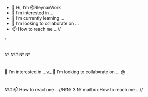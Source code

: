 - 👋 Hi, I’m @RleynanWork
- 👀 I’m interested in ...
- 🌱 I’m currently learning ...
- 💞️ I’m looking to collaborate on ...
- 📫 How to reach me ...//

<!---
RleynanWork/RleynanWork is a ✨ special ✨ repository because its `README.md` (this file) appears on your GitHub profile.
You can click the Preview link to take a look at your changes.
--->"
##
№
№#
№
№
#
#
👀 I’m interested in ...w_
💞️ I’m looking to collaborate on ...
@
#
№#
📫 How to reach me ...//№№
3
№
mailbox How to reach me ...//
